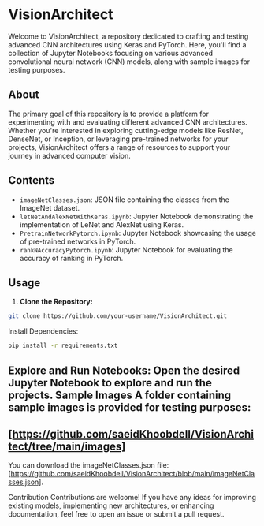 # VisionArchitect

Welcome to VisionArchitect, a repository dedicated to crafting and testing advanced CNN architectures using Keras and PyTorch. Here, you'll find a collection of Jupyter Notebooks focusing on various advanced convolutional neural network (CNN) models, along with sample images for testing purposes.

## About

The primary goal of this repository is to provide a platform for experimenting with and evaluating different advanced CNN architectures. Whether you're interested in exploring cutting-edge models like ResNet, DenseNet, or Inception, or leveraging pre-trained networks for your projects, VisionArchitect offers a range of resources to support your journey in advanced computer vision.

## Contents

- `imageNetClasses.json`: JSON file containing the classes from the ImageNet dataset.
- `letNetAndAlexNetWithKeras.ipynb`: Jupyter Notebook demonstrating the implementation of LeNet and AlexNet using Keras.
- `PretrainNetworkPytorch.ipynb`: Jupyter Notebook showcasing the usage of pre-trained networks in PyTorch.
- `rankNAccuracyPytorch.ipynb`: Jupyter Notebook for evaluating the accuracy of ranking in PyTorch.

## Usage

1. **Clone the Repository:**

```bash
git clone https://github.com/your-username/VisionArchitect.git
```
Install Dependencies:
```bash
pip install -r requirements.txt
```
Explore and Run Notebooks:
Open the desired Jupyter Notebook to explore and run the projects.
Sample Images
A folder containing sample images is provided for testing purposes:
---
[https://github.com/saeidKhoobdell/VisionArchitect/tree/main/images]
---
You can download the imageNetClasses.json file:
[https://github.com/saeidKhoobdell/VisionArchitect/blob/main/imageNetClasses.json].

Contribution
Contributions are welcome! If you have any ideas for improving existing models, implementing new architectures, or enhancing documentation, feel free to open an issue or submit a pull request.
